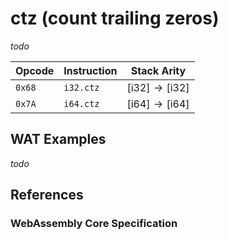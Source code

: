 
# ctz (count trailing zeros)

_todo_



| Opcode | Instruction | Stack Arity |
|--------|-------------|-----------|
| `0x68` | `i32.ctz`   | $[ \mathsf{i32} ] \to [ \mathsf{i32} ]$ |
| `0x7A` | `i64.ctz`   | $[ \mathsf{i64} ] \to [ \mathsf{i64} ]$ |



## WAT Examples

_todo_


## References

### WebAssembly Core Specification

[^§2.4.1]: _Numeric Instructions_ - <https://www.w3.org/TR/wasm-core-2/syntax/instructions.html#numeric-instructions>
[^§4.3.2-ctz]: _Execution, Numerics, Integer Operations, ictzn_ - <https://www.w3.org/TR/wasm-core-2/exec/numerics.html#op-ictz>

